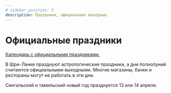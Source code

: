 ```yaml
---
# sidebar_position: 5
description: Праздники, официальные выходные.
---
```


# Официальные праздники

[Календарь с официальными праздниками.](/doc/calendar-holidays.pdf)

В Шри-Ланке празднуют астрологические праздники, а дни полнолуний считаются официальными выходными. Многие магазины, банки и рестораны могут не работать в эти дни.

Сингальский и тамильский новый год празднуется 13 или 14 апреля.
